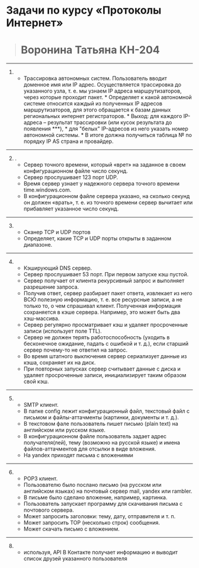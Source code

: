 # Задачи по курсу «Протоколы Интернет»
># Воронина Татьяна КН-204
---
1.    * Трассировка автономных систем. Пользователь вводит доменное имя
    или IP адрес. Осуществляется трассировка до указанного узла, т. е. мы узнаем IP адреса маршрутизаторов, через которые проходит пакет. 
    * Определяет к какой автономной системе относится каждый из полученных IP адресов
    маршрутизаторов, для этого обращается к базам данных региональных интернет регистраторов.
    * Выход: для каждого IP-адреса – результат трассировки (или кусок результата до появления ***), 
    * для "белых" IP-адресов из него указать номер автономной системы.
    * В итоге должна получиться таблица № по порядку IP AS страна и провайдер.
---
2.  . 
    * Сервер точного времени, который «врет» на заданное в своем конфигурационном файле число секунд. 
    * Сервер прослушивает 123 порт UDP. 
    * Время сервер узнает у надежного сервера точного времени time.windows.com.
    * В конфигурационном файле сервера указано, на сколько секунд он должен «врать», т. е. из точного времени сервер вычитает или прибавляет указанное число секунд.
---
3. 
    * Сканер TCP и UDP портов
    * Определяет, какие TCP и UDP порты открыты в заданном диапазоне.
---
4.  
    * Кэширующий DNS сервер. 
    * Сервер прослушивает 53 порт. При первом запуске кэш пустой. 
    * Сервер получает от клиента рекурсивный запрос и выполняет разрешение запроса. 
    * Получив ответ, сервер разбирает пакет ответа, извлекает из него ВСЮ полезную информацию, т. е. все ресурсные записи, а не только то, 
    о чем спрашивал клиент. Полученная информация сохраняется в кэше сервера. Например, это может быть два хэш-массива.
    * Сервер регулярно просматривает кэш и удаляет просроченные записи (использует поле TTL).
    * Сервер не должен терять работоспособность (уходить в бесконечное ожидание, падать с
    ошибкой и т. д.), если старший сервер почему-то не ответил на запрос. 
    * Во время штатного выключения сервер сериализует данные из кэша, сохраняет их на диск. 
    * При повторных запусках
    сервер считывает данные с диска и удаляет просроченные записи, инициализирует таким образом свой кэш.
---
5.   
     * SMTP клиент. 
     * В папке config лежит конфигурационный файл, текстовый файл с письмом и файлы-аттачменты (картинки, документы и т. д.).
     * В текстовом фале пользователь пишет письмо (plain text) на английском или русском языке. 
     * В конфигурационном файле пользователь задает адрес получателя(лей), тему (возможно на русской языке) и имена файлов-аттачментов для отсылки в виде вложения.
     * На yandex приходят письма с вложениями
---
6. 
    * POP3 клиент.
    * Пользователю было послано письмо (на русском или английском языках) на почтовый сервер mail, yandex или rambler.
    * В письмe было сделано вложение, например, картинка.
    * Пользователь запускает программу для скачивания письма с почтового сервера.
    * Может запросить заголовки: тему, дату, отправителя и т. п.
    * Может запросить TOP (несколько строк) сообщения.
    * Может скачать письмо с вложением.
---
8. 
   * используя, API В Контакте получает информацию и выводит список друзей указанного пользователя
